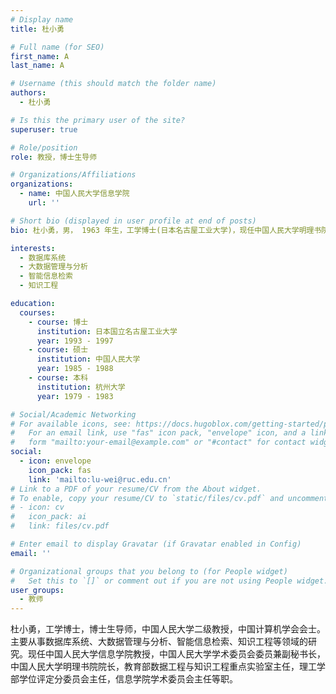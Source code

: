 ```yaml
---
# Display name
title: 杜小勇

# Full name (for SEO)
first_name: A
last_name: A

# Username (this should match the folder name)
authors:
  - 杜小勇

# Is this the primary user of the site?
superuser: true

# Role/position
role: 教授，博士生导师

# Organizations/Affiliations
organizations:
  - name: 中国人民大学信息学院
    url: ''

# Short bio (displayed in user profile at end of posts)
bio: 杜小勇，男， 1963 年生，工学博士(日本名古屋工业大学)，现任中国人民大学明理书院院长、教育部数据工程与知识工程重点实验室主任。中国人民大学信息学院计算机应用技术专业责任教授，博士生导师。

interests:
  - 数据库系统
  - 大数据管理与分析
  - 智能信息检索
  - 知识工程

education:
  courses:
    - course: 博士
      institution: 日本国立名古屋工业大学
      year: 1993 - 1997
    - course: 硕士
      institution: 中国人民大学
      year: 1985 - 1988
    - course: 本科
      institution: 杭州大学
      year: 1979 - 1983

# Social/Academic Networking
# For available icons, see: https://docs.hugoblox.com/getting-started/page-builder/#icons
#   For an email link, use "fas" icon pack, "envelope" icon, and a link in the
#   form "mailto:your-email@example.com" or "#contact" for contact widget.
social:
  - icon: envelope
    icon_pack: fas
    link: 'mailto:lu-wei@ruc.edu.cn'
# Link to a PDF of your resume/CV from the About widget.
# To enable, copy your resume/CV to `static/files/cv.pdf` and uncomment the lines below.
# - icon: cv
#   icon_pack: ai
#   link: files/cv.pdf

# Enter email to display Gravatar (if Gravatar enabled in Config)
email: ''

# Organizational groups that you belong to (for People widget)
#   Set this to `[]` or comment out if you are not using People widget.
user_groups:
  - 教师
---
```

杜小勇，工学博士，博士生导师，中国人民大学二级教授，中国计算机学会会士。主要从事数据库系统、大数据管理与分析、智能信息检索、知识工程等领域的研究。现任中国人民大学信息学院教授，中国人民大学学术委员会委员兼副秘书长，中国人民大学明理书院院长，教育部数据工程与知识工程重点实验室主任，理工学部学位评定分委员会主任，信息学院学术委员会主任等职。
